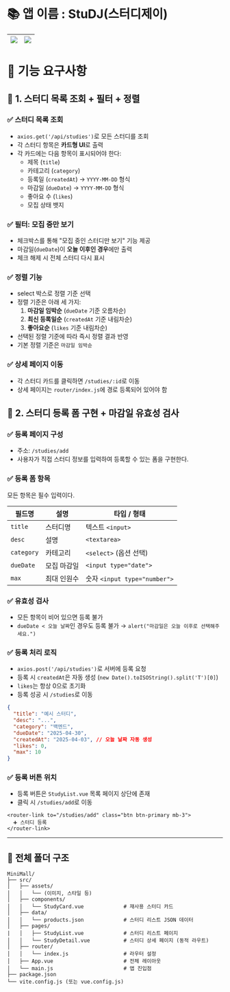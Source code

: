 # 📚 앱 이름 : **StuDJ(스터디제이)**

| ![](https://github.com/user-attachments/assets/b6e9f02a-5739-459a-acd9-e86fed05d3b3) | ![](https://github.com/user-attachments/assets/7c07f7b9-3d62-494b-92eb-3df88207f6aa) |
| ------------------------------------------------------------------------------------ | ------------------------------------------------------------------------------------ |

# 🎯 기능 요구사항

## 📌 1. 스터디 목록 조회 + 필터 + 정렬

### ✅ 스터디 목록 조회

- `axios.get('/api/studies')`로 모든 스터디를 조회
- 각 스터디 항목은 **카드형 UI**로 출력
- 각 카드에는 다음 항목이 표시되어야 한다:
  - 제목 (`title`)
  - 카테고리 (`category`)
  - 등록일 (`createdAt`) → `YYYY-MM-DD` 형식
  - 마감일 (`dueDate`) → `YYYY-MM-DD` 형식
  - 좋아요 수 (`likes`)
  - 모집 상태 뱃지

### ✅ 필터: 모집 중만 보기

- 체크박스를 통해 "모집 중인 스터디만 보기" 기능 제공
- 마감일(`dueDate`)이 **오늘 이후인 경우**에만 출력
- 체크 해제 시 전체 스터디 다시 표시

### ✅ 정렬 기능

- select 박스로 정렬 기준 선택
- 정렬 기준은 아래 세 가지:
  1. **마감일 임박순** (`dueDate` 기준 오름차순)
  2. **최신 등록일순** (`createdAt` 기준 내림차순)
  3. **좋아요순** (`likes` 기준 내림차순)
- 선택된 정렬 기준에 따라 즉시 정렬 결과 반영
- 기본 정렬 기준은 `마감일 임박순`

### ✅ 상세 페이지 이동

- 각 스터디 카드를 클릭하면 `/studies/:id`로 이동
- 상세 페이지는 `router/index.js`에 경로 등록되어 있어야 함

## 📌 2. 스터디 등록 폼 구현 + 마감일 유효성 검사

### ✅ 등록 페이지 구성

- 주소: `/studies/add`
- 사용자가 직접 스터디 정보를 입력하여 등록할 수 있는 폼을 구현한다.

### ✅ 등록 폼 항목

모든 항목은 필수 입력이다.

| 필드명     | 설명        | 타입 / 형태                  |
| ---------- | ----------- | ---------------------------- |
| `title`    | 스터디명    | 텍스트 `<input>`             |
| `desc`     | 설명        | `<textarea>`                 |
| `category` | 카테고리    | `<select>` (옵션 선택)       |
| `dueDate`  | 모집 마감일 | `<input type="date">`        |
| `max`      | 최대 인원수 | 숫자 `<input type="number">` |

### ✅ 유효성 검사

- 모든 항목이 비어 있으면 등록 불가
- `dueDate < 오늘 날짜`인 경우도 등록 불가
  → `alert("마감일은 오늘 이후로 선택해주세요.")`

### ✅ 등록 처리 로직

- `axios.post('/api/studies')`로 서버에 등록 요청
- 등록 시 `createdAt`은 자동 생성 (`new Date().toISOString().split('T')[0]`)
- `likes`는 항상 0으로 초기화
- 등록 성공 시 `/studies`로 이동

```json
{
  "title": "예시 스터디",
  "desc": "...",
  "category": "백엔드",
  "dueDate": "2025-04-30",
  "createdAt": "2025-04-03", // 오늘 날짜 자동 생성
  "likes": 0,
  "max": 10
}
```

### ✅ 등록 버튼 위치

- 등록 버튼은 `StudyList.vue` 목록 페이지 상단에 존재
- 클릭 시 `/studies/add`로 이동

```
<router-link to="/studies/add" class="btn btn-primary mb-3">
  ➕ 스터디 등록
</router-link>
```

---

## 📁 전체 폴더 구조

```
MiniMall/
├── src/
│   ├── assets/
│   │   └── (이미지, 스타일 등)
│   ├── components/
│   │   └── StudyCard.vue             # 재사용 스터디 카드
│   ├── data/
│   │   └── products.json             # 스터디 리스트 JSON 데이터
│   ├── pages/
|   │   ├── StudyList.vue             # 스터디 리스트 페이지
│   │   └── StudyDetail.vue           # 스터디 상세 페이지 (동적 라우트)
│   ├── router/
│   │   └── index.js                  # 라우터 설정
│   ├── App.vue                       # 전체 레이아웃
│   └── main.js                       # 앱 진입점
├── package.json
└── vite.config.js (또는 vue.config.js)
```
